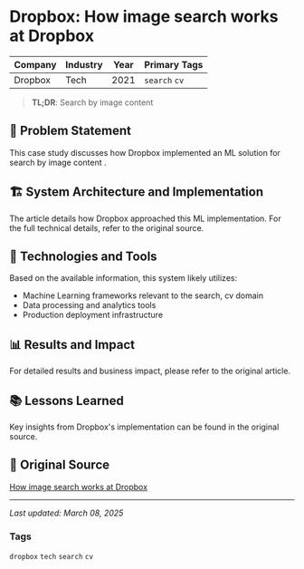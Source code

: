 # Dropbox: How image search works at Dropbox

| Company | Industry | Year | Primary Tags | 
|---------|----------|------|--------------|
| Dropbox | Tech | 2021 | `search` `cv` |

> **TL;DR**: Search by image content 

## 📝 Problem Statement

This case study discusses how Dropbox implemented an ML solution for search by image content .

## 🏗️ System Architecture and Implementation

The article details how Dropbox approached this ML implementation. For the full technical details, refer to the original source.

## 🔧 Technologies and Tools

Based on the available information, this system likely utilizes:

- Machine Learning frameworks relevant to the search, cv domain
- Data processing and analytics tools
- Production deployment infrastructure

## 📊 Results and Impact

For detailed results and business impact, please refer to the original article.

## 📚 Lessons Learned

Key insights from Dropbox's implementation can be found in the original source.

## 🔗 Original Source

[How image search works at Dropbox](https://dropbox.tech/machine-learning/how-image-search-works-at-dropbox)

---

*Last updated: March 08, 2025*

### Tags

`dropbox` `tech` `search` `cv`

